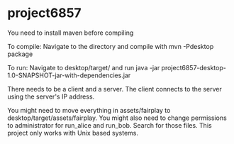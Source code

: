 # project6857

You need to install maven before compiling

To compile:
Navigate to the directory and compile with 
mvn -Pdesktop package

To run:
Navigate to desktop/target/ and run
java -jar project6857-desktop-1.0-SNAPSHOT-jar-with-dependencies.jar

There needs to be a client and a server. The client connects to the server using the server's IP address.

You might need to move everything in assets/fairplay to desktop/target/assets/fairplay. You might also need to change permissions to administrator for run_alice and run_bob. Search for those files. This project only works with Unix based systems.
